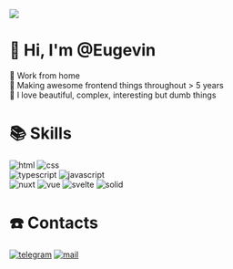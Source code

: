 ![](https://eugevin.ru/images/me.webp)
# 👋 Hi, I'm @Eugevin

🍏 Work from home<br />
🍔 Making awesome frontend things throughout > 5 years<br />
🤡 I love beautiful, complex, interesting but dumb things

# 📚 Skills

![html](https://img.shields.io/badge/html5-darkorchid?style=for-the-badge&logo=html5)
![css](https://img.shields.io/badge/css3-darkorchid?style=for-the-badge&logo=css3)<br />
![typescript](https://img.shields.io/badge/typescript-skyblue?style=for-the-badge&logo=typescript)
![javascript](https://img.shields.io/badge/javascript-skyblue?style=for-the-badge&logo=javascript)<br />
![nuxt](https://img.shields.io/badge/nuxt-firebrick?style=for-the-badge&logo=nuxt.js)
![vue](https://img.shields.io/badge/vue-firebrick?style=for-the-badge&logo=vue.js)
![svelte](https://img.shields.io/badge/svelte-firebrick?style=for-the-badge&logo=svelte)
![solid](https://img.shields.io/badge/solid-firebrick?style=for-the-badge&logo=solid)

# ☎️ Contacts

[![telegram](https://img.shields.io/badge/@eugevin-white?style=for-the-badge&logo=telegram)](https://t.me/eugevin)
[![mail](https://img.shields.io/badge/eugene.vinokuroff@gmail.com-white?style=for-the-badge&logo=gmail)](mailto:eugene.vinokuroff@gmail.com)
